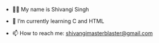 






* 😮‍💨 My name is Shivangi Singh


* 🌱 I’m currently learning C and HTML


* 📫 How to reach me: shivangimasterblaster@gmail.com




